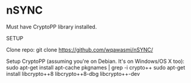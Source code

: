 # nSYNC
Must have CryptoPP library installed.

SETUP

Clone repo:
	git clone https://github.com/wqawasmi/nSYNC/
   
Setup CryptoPP (assuming you're on Debian. It's on Windows/OS X too):
	sudo apt-get install apt-cache pkgnames | grep -i crypto++
	sudo apt-get install libcrypto++8 libcrypto++8-dbg libcrypto++-dev
  
 
